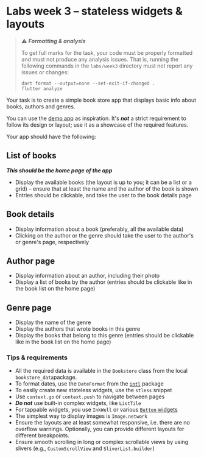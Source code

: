# Labs week 3 – stateless widgets & layouts

> ⚠️ ***Formatting & analysis***
>
> To get full marks for the task, your code must be properly formatted and
> must not produce any analysis issues. That is, running the following
> commands in the `labs/week3` directory must not report any issues or changes:
>
> ```shell
> dart format --output=none --set-exit-if-changed .
> flutter analyze
> ```

Your task is to create a simple book store app that displays basic info
about books, authors and genres.

You can use the [demo app][demo-app] as inspiration. It's ***not*** a strict
requirement to follow its design or layout; use it as a showcase of the required features.

[demo-app]: https://flutter-at-mini-2024-lab-3.web.app/

Your app should have the following:

## List of books

***This should be the home page of the app***

- Display the available books (the layout is up to you; it can be a list or
  a grid) – ensure that at least the name and the author of the book is shown
- Entries should be clickable, and take the user to the book details page

## Book details

- Display information about a book (preferably, all the available data)
- Clicking on the author or the genre should take the user to the author's or
  genre's page, respectively

## Author page

- Display information about an author, including their photo
- Display a list of books by the author (entries should be clickable like in
  the book list on the home page)

## Genre page

- Display the name of the genre
- Display the authors that wrote books in this genre
- Display the books that belong to this genre (entries should be clickable
  like in the book list on the home page)

### Tips & requirements

- All the required data is available in the `Bookstore` class from the
  local `bookstore_data`package.
- To format dates, use the `DateFormat` from the [`intl`][intl] package
- To easily create new stateless widgets, use the `stless` snippet
- Use `context.go` or `context.push` to navigate between pages
- ***Do not*** use built-in complex widgets, like `ListTile`
- For tappable widgets, you use `InkWell` or various [`Button` widgets][buttons]
- The simplest way to display images is `Image.network`
- Ensure the layouts are at least somewhat responsive, i.e. there are no
  overflow warnings. Optionally, you can provide different layouts for
  different breakpoints.
- Ensure smooth scrolling in long or complex scrollable views by using slivers
  (e.g., `CustomScrollView` and `SliverList.builder`)

[intl]: https://pub.dev/packages/intl

[buttons]: https://api.flutter.dev/flutter/material/ButtonStyle-class.html#material-3-button-types
